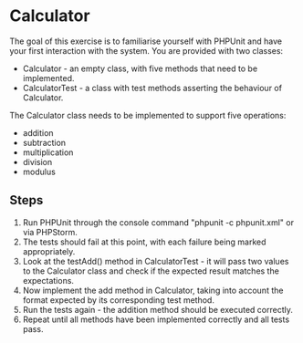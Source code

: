 # Calculator

The goal of this exercise is to familiarise yourself with PHPUnit and have your first interaction with the system. You are provided with two classes:

* Calculator - an empty class, with five methods that need to be implemented.
* CalculatorTest - a class with test methods asserting the behaviour of Calculator.

The Calculator class needs to be implemented to support five operations:

* addition
* subtraction
* multiplication
* division
* modulus

## Steps

1. Run PHPUnit through the console command "phpunit -c phpunit.xml" or via PHPStorm.
2. The tests should fail at this point, with each failure being marked appropriately.
3. Look at the testAdd() method in CalculatorTest - it will pass two values to the Calculator class and check if the expected result matches the expectations.
4. Now implement the add method in Calculator, taking into account the format expected by its corresponding test method.
5. Run the tests again - the addition method should be executed correctly.
6. Repeat until all methods have been implemented correctly and all tests pass.